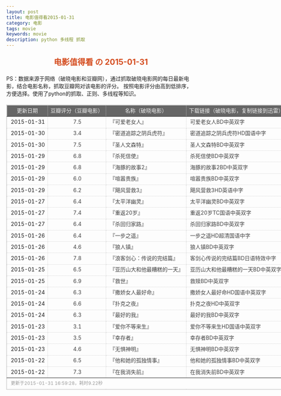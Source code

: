 ```yaml
---
layout: post
title: 电影值得看2015-01-31
category: 电影
tags: movie
keywords: movie 
description: python 多线程 抓取
---
```

<h2 style="text-align:center;color:#D54E21;margin:20px auto">电影值得看 の 2015-01-31</h2>
<div>PS：数据来源于网络（破晓电影和豆瓣网），通过抓取破晓电影网的每日最新电影，结合电影名称，抓取豆瓣网对该电影的评分。
按照电影评分由高到低排序，方便选择。使用了python的抓取、正则、多线程等知识。</div>
<table id="movietb">
	<thead>
		<tr>
			<td min-width="100px">更新日期</td>
			<td min-width="100px">豆瓣评分（豆瓣电影）</td>
			<td min-width="300px">名称（破晓电影）</td>
			<td>下载链接（破晓电影，复制链接到迅雷）</td>
		</tr>
	</thead>
	<tbody>
		<tr>
			<td>2015-01-31</td>
			<td style="color:#FF5138!important;text-align:center;"><a href="http://movie.douban.com/subject/24735122/" target="_blank">7.5</a></td>
			<td>『<a href="http://www.poxiao.com/movie/38025.html" target="_blank">可爱老女人</a>』</td>
			<td><a href="ftp://7:7@p13.poxiao.com:8202/[www.poxiao.com破晓电影]可爱老女人BD中英双字.rmvb" target="_blank">可爱老女人BD中英双字</a></td>
		</tr>
				<tr>
			<td>2015-01-30</td>
			<td style="color:#FF5138!important;text-align:center;"><a href="http://movie.douban.com/subject/25852270/" target="_blank">3.4</a></td>
			<td>『<a href="http://www.poxiao.com/movie/38021.html" target="_blank">密道追踪之阴兵虎符</a>』</td>
			<td><a href="ftp://7:7@p13.poxiao.com:8202/[www.poxiao.com破晓电影]密道追踪之阴兵虎符HD国语中字.mkv" target="_blank">密道追踪之阴兵虎符HD国语中字</a></td>
		</tr>
				<tr>
			<td>2015-01-30</td>
			<td style="color:#FF5138!important;text-align:center;"><a href="http://movie.douban.com/subject/21965464/" target="_blank">7.5</a></td>
			<td>『<a href="http://www.poxiao.com/movie/38024.html" target="_blank">圣人文森特</a>』</td>
			<td><a href="ftp://8:8@p13.poxiao.com:8202/[www.poxiao.com破晓电影]圣人文森特BD中英双字.rmvb" target="_blank">圣人文森特BD中英双字</a></td>
		</tr>
				<tr>
			<td>2015-01-29</td>
			<td style="color:#FF5138!important;text-align:center;"><a href="http://movie.douban.com/subject/3036472/" target="_blank">6.8</a></td>
			<td>『<a href="http://www.poxiao.com/movie/38015.html" target="_blank">杀死信使</a>』</td>
			<td><a href="ftp://1:1@p27.poxiao.com:8201/[www.poxiao.com破晓电影]杀死信使BD中英双字.rmvb" target="_blank">杀死信使BD中英双字</a></td>
		</tr>
				<tr>
			<td>2015-01-29</td>
			<td style="color:#FF5138!important;text-align:center;"><a href="http://movie.douban.com/subject/25670379/" target="_blank">6.8</a></td>
			<td>『<a href="http://www.poxiao.com/movie/38016.html" target="_blank">海豚的故事2</a>』</td>
			<td><a href="ftp://8:8@p27.poxiao.com:8201/[www.poxiao.com破晓电影]海豚的故事2BD中英双字.rmvb " target="_blank">海豚的故事2BD中英双字</a></td>
		</tr>
				<tr>
			<td>2015-01-29</td>
			<td style="color:#FF5138!important;text-align:center;"><a href="http://movie.douban.com/subject/21965450/" target="_blank">6.0</a></td>
			<td>『<a href="http://www.poxiao.com/movie/38017.html" target="_blank">喧嚣贵族</a>』</td>
			<td><a href="ftp://6:6@p13.poxiao.com:8202/[www.poxiao.com破晓电影]喧嚣贵族BD中英双字.rmvb" target="_blank">喧嚣贵族BD中英双字</a></td>
		</tr>
				<tr>
			<td>2015-01-29</td>
			<td style="color:#FF5138!important;text-align:center;"><a href="http://movie.douban.com/subject/20277632/" target="_blank">6.2</a></td>
			<td>『<a href="http://www.poxiao.com/movie/38014.html" target="_blank">飓风营救3</a>』</td>
			<td><a href="ftp://5:5@p13.poxiao.com:8202/[www.poxiao.com破晓电影]飓风营救3HD英语中字.rmvb" target="_blank">飓风营救3HD英语中字</a></td>
		</tr>
				<tr>
			<td>2015-01-27</td>
			<td style="color:#FF5138!important;text-align:center;"><a href="http://movie.douban.com/subject/25931607/" target="_blank">6.4</a></td>
			<td>『<a href="http://www.poxiao.com/movie/38010.html" target="_blank">太平洋幽灵</a>』</td>
			<td><a href="ftp://1:1@p27.poxiao.com:8201/[www.poxiao.com破晓电影]太平洋幽灵BD中英双字.rmvb" target="_blank">太平洋幽灵BD中英双字</a></td>
		</tr>
				<tr>
			<td>2015-01-27</td>
			<td style="color:#FF5138!important;text-align:center;"><a href="http://movie.douban.com/subject/25870084/" target="_blank">7.4</a></td>
			<td>『<a href="http://www.poxiao.com/movie/38012.html" target="_blank">重返20岁</a>』</td>
			<td><a href="ftp://5:5@p13.poxiao.com:8202/[www.poxiao.com破晓电影]重返20岁TC国语中英双字.rmvb" target="_blank">重返20岁TC国语中英双字</a></td>
		</tr>
				<tr>
			<td>2015-01-27</td>
			<td style="color:#FF5138!important;text-align:center;"><a href="http://movie.douban.com/subject/24522651/" target="_blank">6.4</a></td>
			<td>『<a href="http://www.poxiao.com/movie/38011.html" target="_blank">杀回归家路</a>』</td>
			<td><a href="ftp://2:2@p27.poxiao.com:8201/[www.poxiao.com破晓电影]杀回归家路BD中英双字.rmvb" target="_blank">杀回归家路BD中英双字</a></td>
		</tr>
				<tr>
			<td>2015-01-26</td>
			<td style="color:#FF5138!important;text-align:center;"><a href="http://movie.douban.com/subject/6126442/" target="_blank">6.4</a></td>
			<td>『<a href="http://www.poxiao.com/movie/37999.html" target="_blank">一步之遥</a>』</td>
			<td><a href="ftp://2:2@p13.poxiao.com:8202/[www.poxiao.com破晓电影]一步之遥HD超清国语中字.rmvb" target="_blank">一步之遥HD超清国语中字</a></td>
		</tr>
				<tr>
			<td>2015-01-26</td>
			<td style="color:#FF5138!important;text-align:center;"><a href="http://movie.douban.com/subject/3627307/" target="_blank">4.6</a></td>
			<td>『<a href="http://www.poxiao.com/movie/38006.html" target="_blank">狼人镇</a>』</td>
			<td><a href="ftp://4:4@p13.poxiao.com:8202/[www.poxiao.com破晓电影]狼人镇BD中英双字.rmvb" target="_blank">狼人镇BD中英双字</a></td>
		</tr>
				<tr>
			<td>2015-01-26</td>
			<td style="color:#FF5138!important;text-align:center;"><a href="http://movie.douban.com/subject/24845116/" target="_blank">7.8</a></td>
			<td>『<a href="http://www.poxiao.com/movie/38005.html" target="_blank">浪客剑心：传说的完结篇</a>』</td>
			<td><a href="ftp://3:3@p13.poxiao.com:8202/[www.poxiao.com破晓电影]浪客剑心传说的完结篇BD日语特效中字.rmvb" target="_blank">客剑心传说的完结篇BD日语特效中字</a></td>
		</tr>
				<tr>
			<td>2015-01-25</td>
			<td style="color:#FF5138!important;text-align:center;"><a href="http://movie.douban.com/subject/5327474/" target="_blank">6.5</a></td>
			<td>『<a href="http://www.poxiao.com/movie/38004.html" target="_blank">亚历山大和他最糟糕的一天</a>』</td>
			<td><a href="ftp://8:8@p27.poxiao.com:8201/[www.poxiao.com破晓电影]亚历山大和他最糟糕的一天BD中英双字.mkv" target="_blank">亚历山大和他最糟糕的一天BD中英双字</a></td>
		</tr>
				<tr>
			<td>2015-01-25</td>
			<td style="color:#FF5138!important;text-align:center;"><a href="http://movie.douban.com/subject/24304229/" target="_blank">6.9</a></td>
			<td>『<a href="http://www.poxiao.com/movie/38003.html" target="_blank">救世</a>』</td>
			<td><a href="ftp://2:2@p13.poxiao.com:8202/[www.poxiao.com破晓电影]救赎BD中英双字.rmvb" target="_blank">救赎BD中英双字</a></td>
		</tr>
				<tr>
			<td>2015-01-24</td>
			<td style="color:#FF5138!important;text-align:center;"><a href="http://movie.douban.com/subject/4881607/" target="_blank">6.3</a></td>
			<td>『<a href="http://www.poxiao.com/movie/38002.html" target="_blank">撒娇女人最好命</a>』</td>
			<td><a href="ftp://1:1@p13.poxiao.com:8202/[www.poxiao.com破晓电影]撒娇女人最好命HD国语中英双字.mkv" target="_blank">撒娇女人最好命HD国语中英双字</a></td>
		</tr>
				<tr>
			<td>2015-01-24</td>
			<td style="color:#FF5138!important;text-align:center;"><a href="http://movie.douban.com/subject/25723328/" target="_blank">6.6</a></td>
			<td>『<a href="http://www.poxiao.com/movie/38000.html" target="_blank">扑克之夜</a>』</td>
			<td><a href="ftp://6:6@p27.poxiao.com:8201/[www.poxiao.com破晓电影]扑克之夜HD中英双字.rmvb" target="_blank">扑克之夜HD中英双字</a></td>
		</tr>
				<tr>
			<td>2015-01-24</td>
			<td style="color:#FF5138!important;text-align:center;"><a href="http://movie.douban.com/subject/24882719/" target="_blank">6.3</a></td>
			<td>『<a href="http://www.poxiao.com/movie/38001.html" target="_blank">最好的我</a>』</td>
			<td><a href="ftp://7:7@p27.poxiao.com:8201/[www.poxiao.com破晓电影]最好的我BD中英双字.rmvb" target="_blank">最好的我BD中英双字</a></td>
		</tr>
				<tr>
			<td>2015-01-23</td>
			<td style="color:#FF5138!important;text-align:center;"><a href="http://movie.douban.com/subject/26242664/" target="_blank">3.1</a></td>
			<td>『<a href="http://www.poxiao.com/movie/37996.html" target="_blank">爱你不等来生</a>』</td>
			<td><a href="ftp://6:6@p13.poxiao.com:8202/[www.poxiao.com破晓电影]爱你不等来生HD国语中英双字.rmvb" target="_blank">爱你不等来生HD国语中英双字</a></td>
		</tr>
				<tr>
			<td>2015-01-23</td>
			<td style="color:#FF5138!important;text-align:center;"><a href="http://movie.douban.com/subject/25803048/" target="_blank">3.5</a></td>
			<td>『<a href="http://www.poxiao.com/movie/37997.html" target="_blank">幸存者</a>』</td>
			<td><a href="ftp://7:7@p13.poxiao.com:8202/[www.poxiao.com破晓电影]幸存者BD中英双字.rmvb" target="_blank">幸存者BD中英双字</a></td>
		</tr>
				<tr>
			<td>2015-01-23</td>
			<td style="color:#FF5138!important;text-align:center;"><a href="http://movie.douban.com/subject/20470030/" target="_blank">4.6</a></td>
			<td>『<a href="http://www.poxiao.com/movie/37995.html" target="_blank">无惧神明</a>』</td>
			<td><a href="ftp://5:5@p13.poxiao.com:8202/[www.poxiao.com破晓电影]无惧神明BD中英双字.rmvb" target="_blank">无惧神明BD中英双字</a></td>
		</tr>
				<tr>
			<td>2015-01-22</td>
			<td style="color:#FF5138!important;text-align:center;"><a href="http://movie.douban.com/subject/4109746/" target="_blank">6.5</a></td>
			<td>『<a href="http://www.poxiao.com/movie/37993.html" target="_blank">他和她的孤独情事</a>』</td>
			<td><a href="ftp://5:5@p27.poxiao.com:8201/[www.poxiao.com破晓电影]他和她的孤独情事BD中英双字.rmvb" target="_blank">他和她的孤独情事BD中英双字</a></td>
		</tr>
				<tr>
			<td>2015-01-22</td>
			<td style="color:#FF5138!important;text-align:center;"><a href="http://movie.douban.com/subject/24885205/" target="_blank">7.3</a></td>
			<td>『<a href="http://www.poxiao.com/movie/37994.html" target="_blank">在我消失前</a>』</td>
			<td><a href="ftp://4:4@p13.poxiao.com:8202/[www.poxiao.com破晓电影]在我消失前BD中英双字.rmvb" target="_blank">在我消失前BD中英双字</a></td>
		</tr>
			</tbody>
	<tfoot>
		<tr>
			<td colspan="4">更新于2015-01-31 16:59:28，耗时9.22秒</td>
		</tr>
	</tfoot>
</table>	<style>
	#movietb {width:790px;border:1px #CCCCCC solid;font-size:14px;margin:20px auto;}
	#movietb td {border:1px #CCCCCC dotted;line-height:24px;vertical-align: middle;}
	#movietb a {text-decoration:none;color:#464646; text-shadow:0 1px 0 #F2F2F2;border:0!important}
	#movietb a:hover {text-decoration:underline;color:#D54E21;}
	#movietb tbody tr:hover{background:#CCC}
	#movietb thead {background-color:#666;color:#eee;text-align:center}
	#movietb tbody {text-align:left;}
	#movietb tbody td {padding-left:10px;}
	#movietb tfoot td,.size {padding-left: 10px;font-size:12px;color:#999}
</style>